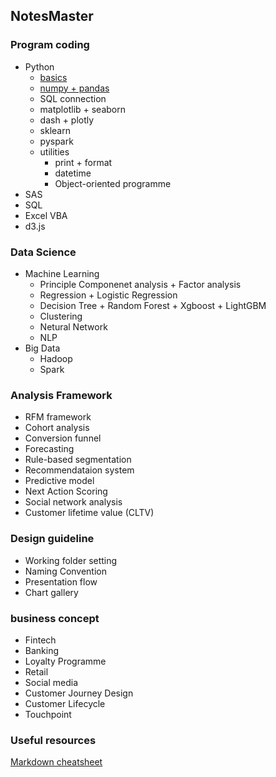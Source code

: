 ## NotesMaster
### Program coding
 - Python
   - [basics](https://github.com/danstudiohk/NotesMaster/wiki/Python-Basics)
   - [numpy + pandas](https://github.com/danstudiohk/NotesMaster/wiki/Python-numpy---pandas)
   - SQL connection
   - matplotlib + seaborn
   - dash + plotly
   - sklearn
   - pyspark
   - utilities
      - print + format
      - datetime
      - Object-oriented programme
 - SAS
 - SQL
 - Excel VBA
 - d3.js

### Data Science
 - Machine Learning
   - Principle Componenet analysis + Factor analysis
   - Regression + Logistic Regression
   - Decision Tree + Random Forest + Xgboost + LightGBM
   - Clustering 
   - Netural Network
   - NLP
 - Big Data
   - Hadoop
   - Spark
 
### Analysis Framework
 - RFM framework
 - Cohort analysis
 - Conversion funnel
 - Forecasting
 - Rule-based segmentation
 - Recommendataion system
 - Predictive model
 - Next Action Scoring
 - Social network analysis
 - Customer lifetime value (CLTV)

### Design guideline
 - Working folder setting
 - Naming Convention
 - Presentation flow
 - Chart gallery

### business concept
 - Fintech
 - Banking
 - Loyalty Programme 
 - Retail
 - Social media
 - Customer Journey Design
 - Customer Lifecycle
 - Touchpoint
 
 ### Useful resources
 [Markdown cheatsheet](https://github.com/adam-p/markdown-here/wiki/Markdown-Here-Cheatsheet)
